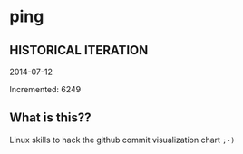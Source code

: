 # ping

## HISTORICAL ITERATION
2014-07-12

Incremented: 6249

## What is this?? 
Linux skills to hack the github commit visualization chart `;-)`
